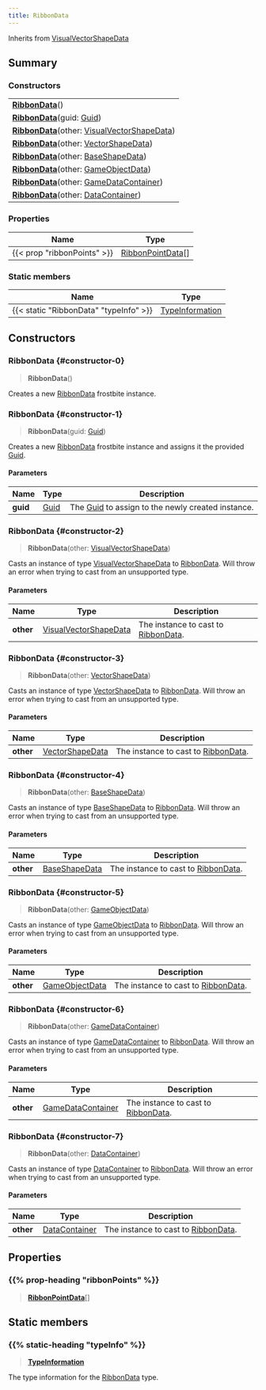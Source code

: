 ```yaml
---
title: RibbonData
---
```


Inherits from [VisualVectorShapeData](/vext/ref/fb/visualvectorshapedata)

## Summary

### Constructors

|  |
| --- |
| **[RibbonData](#constructor-0)**() |
| **[RibbonData](#constructor-1)**(guid: [Guid](/vext/ref/shared/type/guid)) |
| **[RibbonData](#constructor-2)**(other: [VisualVectorShapeData](/vext/ref/fb/visualvectorshapedata)) |
| **[RibbonData](#constructor-3)**(other: [VectorShapeData](/vext/ref/fb/vectorshapedata)) |
| **[RibbonData](#constructor-4)**(other: [BaseShapeData](/vext/ref/fb/baseshapedata)) |
| **[RibbonData](#constructor-5)**(other: [GameObjectData](/vext/ref/fb/gameobjectdata)) |
| **[RibbonData](#constructor-6)**(other: [GameDataContainer](/vext/ref/fb/gamedatacontainer)) |
| **[RibbonData](#constructor-7)**(other: [DataContainer](/vext/ref/shared/type/datacontainer)) |

### Properties

| Name | Type |
| ---- | ---- |
| {{< prop "ribbonPoints" >}} | [RibbonPointData](/vext/ref/fb/ribbonpointdata)[] |

### Static members

| Name | Type |
| ---- | ---- |
| {{< static "RibbonData" "typeInfo" >}} | [TypeInformation](/vext/ref/shared/type/typeinformation) |

## Constructors

### RibbonData {#constructor-0}

> **RibbonData**()

Creates a new [RibbonData](/vext/ref/fb/ribbondata) frostbite instance.

### RibbonData {#constructor-1}

> **RibbonData**(guid: [Guid](/vext/ref/shared/type/guid))

Creates a new [RibbonData](/vext/ref/fb/ribbondata) frostbite instance and assigns it the provided [Guid](/vext/ref/shared/type/guid).

#### Parameters

| Name | Type | Description |
| ---- | ---- | ----------- |
| **guid** | [Guid](/vext/ref/shared/type/guid) | The [Guid](/vext/ref/shared/type/guid) to assign to the newly created instance. |

### RibbonData {#constructor-2}

> **RibbonData**(other: [VisualVectorShapeData](/vext/ref/fb/visualvectorshapedata))

Casts an instance of type [VisualVectorShapeData](/vext/ref/fb/visualvectorshapedata) to [RibbonData](/vext/ref/fb/ribbondata). Will throw an error when trying to cast from an unsupported type.

#### Parameters

| Name | Type | Description |
| ---- | ---- | ----------- |
| **other** | [VisualVectorShapeData](/vext/ref/fb/visualvectorshapedata) | The instance to cast to [RibbonData](/vext/ref/fb/ribbondata). |

### RibbonData {#constructor-3}

> **RibbonData**(other: [VectorShapeData](/vext/ref/fb/vectorshapedata))

Casts an instance of type [VectorShapeData](/vext/ref/fb/vectorshapedata) to [RibbonData](/vext/ref/fb/ribbondata). Will throw an error when trying to cast from an unsupported type.

#### Parameters

| Name | Type | Description |
| ---- | ---- | ----------- |
| **other** | [VectorShapeData](/vext/ref/fb/vectorshapedata) | The instance to cast to [RibbonData](/vext/ref/fb/ribbondata). |

### RibbonData {#constructor-4}

> **RibbonData**(other: [BaseShapeData](/vext/ref/fb/baseshapedata))

Casts an instance of type [BaseShapeData](/vext/ref/fb/baseshapedata) to [RibbonData](/vext/ref/fb/ribbondata). Will throw an error when trying to cast from an unsupported type.

#### Parameters

| Name | Type | Description |
| ---- | ---- | ----------- |
| **other** | [BaseShapeData](/vext/ref/fb/baseshapedata) | The instance to cast to [RibbonData](/vext/ref/fb/ribbondata). |

### RibbonData {#constructor-5}

> **RibbonData**(other: [GameObjectData](/vext/ref/fb/gameobjectdata))

Casts an instance of type [GameObjectData](/vext/ref/fb/gameobjectdata) to [RibbonData](/vext/ref/fb/ribbondata). Will throw an error when trying to cast from an unsupported type.

#### Parameters

| Name | Type | Description |
| ---- | ---- | ----------- |
| **other** | [GameObjectData](/vext/ref/fb/gameobjectdata) | The instance to cast to [RibbonData](/vext/ref/fb/ribbondata). |

### RibbonData {#constructor-6}

> **RibbonData**(other: [GameDataContainer](/vext/ref/fb/gamedatacontainer))

Casts an instance of type [GameDataContainer](/vext/ref/fb/gamedatacontainer) to [RibbonData](/vext/ref/fb/ribbondata). Will throw an error when trying to cast from an unsupported type.

#### Parameters

| Name | Type | Description |
| ---- | ---- | ----------- |
| **other** | [GameDataContainer](/vext/ref/fb/gamedatacontainer) | The instance to cast to [RibbonData](/vext/ref/fb/ribbondata). |

### RibbonData {#constructor-7}

> **RibbonData**(other: [DataContainer](/vext/ref/shared/type/datacontainer))

Casts an instance of type [DataContainer](/vext/ref/shared/type/datacontainer) to [RibbonData](/vext/ref/fb/ribbondata). Will throw an error when trying to cast from an unsupported type.

#### Parameters

| Name | Type | Description |
| ---- | ---- | ----------- |
| **other** | [DataContainer](/vext/ref/shared/type/datacontainer) | The instance to cast to [RibbonData](/vext/ref/fb/ribbondata). |

## Properties

### {{% prop-heading "ribbonPoints" %}}

> **[RibbonPointData](/vext/ref/fb/ribbonpointdata)**[]

## Static members

### {{% static-heading "typeInfo" %}}

> **[TypeInformation](/vext/ref/shared/type/typeinformation)**

The type information for the [RibbonData](/vext/ref/fb/ribbondata) type.

